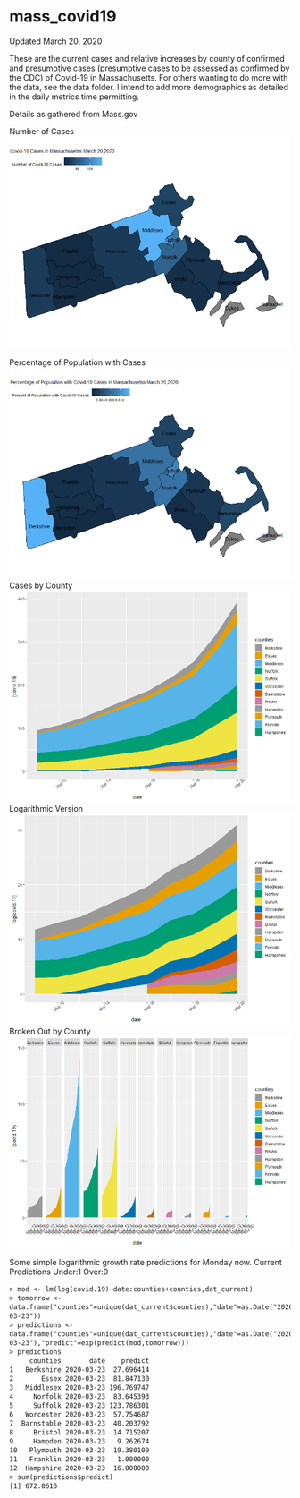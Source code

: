 # mass_covid19
Updated March 20, 2020

These are the current cases and relative increases by county of confirmed and presumptive cases (presumptive cases to be assessed as confirmed by the CDC) of Covid-19 in Massachusetts. For others wanting to do more with the data, see the data folder. I intend to add more demographics as detailed in the daily metrics time permitting. 

Details as gathered from Mass.gov

Number of Cases
![covid_current](https://github.com/jtclaypool/mass_covid19/blob/master/plots/maps/mass_covid19_20032020.png)

Percentage of Population with Cases
![covid_current](https://github.com/jtclaypool/mass_covid19/blob/master/plots/maps/mass_covid19_percent_20032020.png)
Cases by County
![covid_current](https://github.com/jtclaypool/mass_covid19/blob/master/plots/line/mass_covid19_all_20032020.png)
Logarithmic Version 
![covid_current](https://github.com/jtclaypool/mass_covid19/blob/master/plots/line/mass_covid19_all_log_20032020.png)
Broken Out by County
![covid_current](https://github.com/jtclaypool/mass_covid19/blob/master/plots/line/mass_covid19_20032020.png)

Some simple logarithmic growth rate predictions for Monday now. 
Current Predictions
Under:1
Over:0
```
> mod <- lm(log(covid.19)~date:counties+counties,dat_current)
> tomorrow <- data.frame("counties"=unique(dat_current$counties),"date"=as.Date("2020-03-23"))
> predictions <- data.frame("counties"=unique(dat_current$counties),"date"=as.Date("2020-03-23"),"predict"=exp(predict(mod,tomorrow)))
> predictions
     counties       date    predict
1   Berkshire 2020-03-23  27.696414
2       Essex 2020-03-23  81.847130
3   Middlesex 2020-03-23 196.769747
4     Norfolk 2020-03-23  83.645393
5     Suffolk 2020-03-23 123.786301
6   Worcester 2020-03-23  57.754687
7  Barnstable 2020-03-23  40.203792
8     Bristol 2020-03-23  14.715207
9     Hampden 2020-03-23   9.262674
10   Plymouth 2020-03-23  19.380109
11   Franklin 2020-03-23   1.000000
12  Hampshire 2020-03-23  16.000000
> sum(predictions$predict)
[1] 672.0615

```

